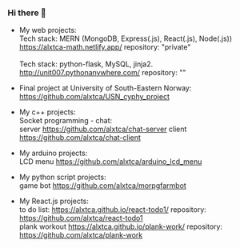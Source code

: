 ### Hi there 👋

- My web projects: <br>
Tech stack: MERN (MongoDB, Express(.js), React(.js), Node(.js)) <br>
https://alxtca-math.netlify.app/  repository: "private" <br> <br>
Tech stack: python-flask, MySQL, jinja2. <br>
http://unit007.pythonanywhere.com/  repository: "" <br>

- Final project at University of South-Eastern Norway: <br>
  https://github.com/alxtca/USN_cyphy_project
  
- My c++ projects: <br>
  Socket programming - chat: <br>
  server https://github.com/alxtca/chat-server
  client https://github.com/alxtca/chat-client <br>
 
 - My arduino projects: <br>
 LCD menu https://github.com/alxtca/arduino_lcd_menu

- My python script projects: <br>
game bot https://github.com/alxtca/morpgfarmbot

- My React.js projects: <br>
to do list: https://alxtca.github.io/react-todo1/  repository: https://github.com/alxtca/react-todo1 <br>
plank workout https://alxtca.github.io/plank-work/ repository: https://github.com/alxtca/plank-work <br>

<!--
**alxtca/alxtca** is a ✨ _special_ ✨ repository because its `README.md` (this file) appears on your GitHub profile.

Here are some ideas to get you started:

- 🔭 I’m currently working on ...
- 🌱 I’m currently learning ...
- 👯 I’m looking to collaborate on ...
- 🤔 I’m looking for help with ...
- 💬 Ask me about ...
- 📫 How to reach me: ...
- 😄 Pronouns: ...
- ⚡ Fun fact: ...
-->
